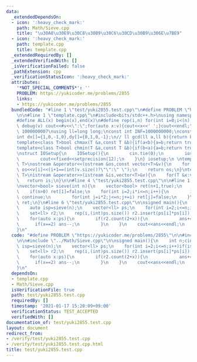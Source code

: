 ```yaml
---
data:
  _extendedDependsOn:
  - icon: ':heavy_check_mark:'
    path: Math/Sieve.cpp
    title: "\u30A8\u30E9\u30C8\u30B9\u30C6\u30CD\u30B9\u306E\u7BE9"
  - icon: ':heavy_check_mark:'
    path: template.cpp
    title: template.cpp
  _extendedRequiredBy: []
  _extendedVerifiedWith: []
  _isVerificationFailed: false
  _pathExtension: cpp
  _verificationStatusIcon: ':heavy_check_mark:'
  attributes:
    '*NOT_SPECIAL_COMMENTS*': ''
    PROBLEM: https://yukicoder.me/problems/2855
    links:
    - https://yukicoder.me/problems/2855
  bundledCode: "#line 1 \"test/yuki2855.test.cpp\"\n#define PROBLEM \"https://yukicoder.me/problems/2855\"\
    \n\n#line 1 \"template.cpp\"\n#include<bits/stdc++.h>\nusing namespace std;\n\
    #define ALL(x) begin(x),end(x)\n#define rep(i,n) for(int i=0;i<(n);i++)\n#define\
    \ debug(v) cout<<#v<<\":\";for(auto x:v){cout<<x<<' ';}cout<<endl;\n#define mod\
    \ 1000000007\nusing ll=long long;\nconst int INF=1000000000;\nconst ll LINF=1001002003004005006ll;\n\
    int dx[]={1,0,-1,0},dy[]={0,1,0,-1};\n// ll gcd(ll a,ll b){return b?gcd(b,a%b):a;}\n\
    template<class T>bool chmax(T &a,const T &b){if(a<b){a=b;return true;}return false;}\n\
    template<class T>bool chmin(T &a,const T &b){if(b<a){a=b;return true;}return false;}\n\
    \nstruct IOSetup{\n    IOSetup(){\n        cin.tie(0);\n        ios::sync_with_stdio(0);\n\
    \        cout<<fixed<<setprecision(12);\n    }\n} iosetup;\n \ntemplate<typename\
    \ T>\nostream &operator<<(ostream &os,const vector<T>&v){\n    for(int i=0;i<(int)v.size();i++)\
    \ os<<v[i]<<(i+1==(int)v.size()?\"\":\" \");\n    return os;\n}\ntemplate<typename\
    \ T>\nistream &operator>>(istream &is,vector<T>&v){\n    for(T &x:v)is>>x;\n \
    \   return is;\n}\n\n#line 4 \"test/yuki2855.test.cpp\"\n\n#line 1 \"Math/Sieve.cpp\"\
    \nvector<bool> sieve(int n){\n    vector<bool> ret(n+1,true);\n    ret[0]=false;\n\
    \    if(n>0) ret[1]=false;\n    for(int i=2;i*i<=n;i++){\n        if(!ret[i])\
    \ continue;\n        for(int j=i*2;j<=n;j+=i) ret[j]=false;\n    }\n    return\
    \ ret;\n}\n#line 6 \"test/yuki2855.test.cpp\"\n\nsigned main(){\n    int n;cin>>n;\n\
    \    auto isp=sieve(n);\n    vector<ll> ps;\n    for(int i=2;i<=n;i++)if(isp[i])ps.push_back(i);\n\
    \    set<ll> r2;\n    rep(i,(int)ps.size()) r2.insert(ps[i]*ps[i]);\n    int ans=0;\n\
    \    for(auto x:ps){\n        if(r2.count(2+x)){\n            ans+=2;\n      \
    \      if(x==2) ans--;\n        }\n    }\n    cout<<ans<<endl;\n    return 0;\n\
    }\n"
  code: "#define PROBLEM \"https://yukicoder.me/problems/2855\"\n\n#include \"../template.cpp\"\
    \n\n#include \"../Math/Sieve.cpp\"\n\nsigned main(){\n    int n;cin>>n;\n    auto\
    \ isp=sieve(n);\n    vector<ll> ps;\n    for(int i=2;i<=n;i++)if(isp[i])ps.push_back(i);\n\
    \    set<ll> r2;\n    rep(i,(int)ps.size()) r2.insert(ps[i]*ps[i]);\n    int ans=0;\n\
    \    for(auto x:ps){\n        if(r2.count(2+x)){\n            ans+=2;\n      \
    \      if(x==2) ans--;\n        }\n    }\n    cout<<ans<<endl;\n    return 0;\n\
    }\n"
  dependsOn:
  - template.cpp
  - Math/Sieve.cpp
  isVerificationFile: true
  path: test/yuki2855.test.cpp
  requiredBy: []
  timestamp: '2021-01-17 15:20:09+09:00'
  verificationStatus: TEST_ACCEPTED
  verifiedWith: []
documentation_of: test/yuki2855.test.cpp
layout: document
redirect_from:
- /verify/test/yuki2855.test.cpp
- /verify/test/yuki2855.test.cpp.html
title: test/yuki2855.test.cpp
---
```

